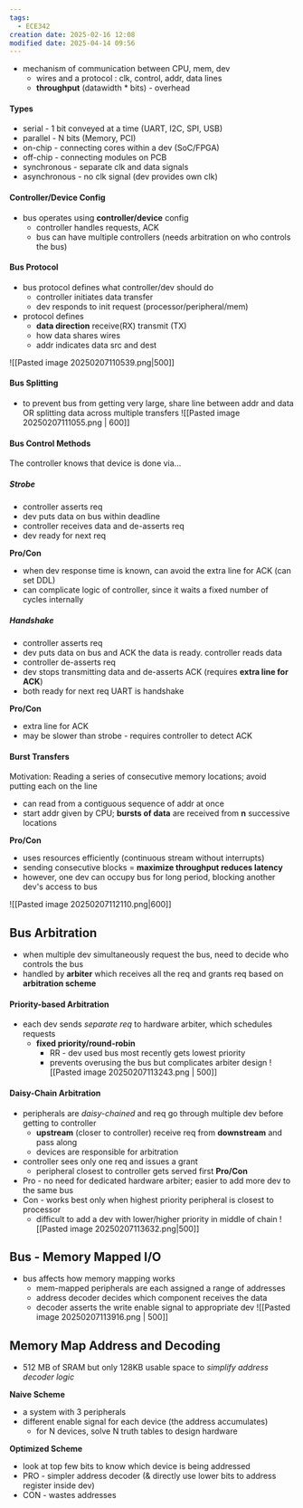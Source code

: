 ```yaml
---
tags:
  - ECE342
creation date: 2025-02-16 12:08
modified date: 2025-04-14 09:56
---
```


- mechanism of communication between CPU, mem, dev 
	- wires and a protocol : clk, control, addr, data lines 
	- **throughput** (datawidth * bits) - overhead

#### Types
- serial - 1 bit conveyed at a time (UART, I2C, SPI, USB)
- parallel - N bits (Memory, PCI)
- on-chip - connecting cores within a dev (SoC/FPGA)
- off-chip - connecting modules on PCB
- synchronous - separate clk and data signals
- asynchronous - no clk signal (dev provides own clk)

#### Controller/Device Config
- bus operates using **controller/device** config 
	- controller handles requests, ACK
	- bus can have multiple controllers (needs arbitration on who controls the bus)

#### Bus Protocol
- bus protocol defines what controller/dev should do 
	- controller initiates data transfer 
	- dev responds to init request (processor/peripheral/mem)
- protocol defines 
	- **data direction** receive(RX) transmit (TX)
	- how data shares wires
	- addr indicates data src and dest

![[Pasted image 20250207110539.png|500]]

#### Bus Splitting
- to prevent bus from getting very large, share line between addr and data OR splitting data across multiple transfers 
![[Pasted image 20250207111055.png | 600]]

#### Bus Control Methods 
The controller knows that device is done via...
##### Strobe 
- controller asserts req
- dev puts data on bus within deadline 
- controller receives data and de-asserts req
- dev ready for next req 

**Pro/Con**
- when dev response time is known, can avoid the extra line for ACK (can set DDL)
- can complicate logic of controller, since it waits a fixed number of cycles internally

##### Handshake 
- controller asserts req 
- dev puts data on bus and ACK the data is ready. controller reads data 
- controller de-asserts req 
- dev stops transmitting data and de-asserts ACK (requires **extra line for ACK**)
- both ready for next req 
UART is handshake

**Pro/Con**
- extra line for ACK 
- may be slower than strobe - requires controller to detect ACK 


#### Burst Transfers 
Motivation: Reading a series of consecutive memory locations; avoid putting each on the line
- can read from a contiguous sequence of addr at once 
- start addr given by CPU; **bursts of data** are received from **n** successive locations 

**Pro/Con**
- uses resources efficiently (continuous stream without interrupts)
- sending consecutive blocks = **maximize throughput reduces latency**
- however, one dev can occupy bus for long period, blocking another dev's access to bus

![[Pasted image 20250207112110.png|600]]


## Bus Arbitration 
- when multiple dev simultaneously request the bus, need to decide who controls the bus
- handled by **arbiter** which receives all the req and grants req based on **arbitration scheme**

#### Priority-based Arbitration 
- each dev sends *separate req* to hardware arbiter, which schedules requests 
	- **fixed priority/round-robin**
		- RR - dev used bus most recently gets lowest priority
		- prevents overusing the bus but complicates arbiter design
![[Pasted image 20250207113243.png | 500]]

#### Daisy-Chain Arbitration 
- peripherals are *daisy-chained* and req go through multiple dev before getting to controller 
	- **upstream** (closer to controller) receive req from **downstream** and pass along 
	- devices are responsible for arbitration 
- controller sees only one req and issues a grant
	- peripheral closest to controller gets served first 
**Pro/Con**
- Pro - no need for dedicated hardware arbiter; easier to add more dev to the same bus 
- Con - works best only when highest priority peripheral is closest to processor 
	- difficult to add a dev with lower/higher priority in middle of chain 
![[Pasted image 20250207113632.png|500]]


## Bus - Memory Mapped I/O
- bus affects how memory mapping works 
	- mem-mapped peripherals are each assigned a range of addresses 
	- address decoder decides which component receives the data 
	- decoder asserts the write enable signal to appropriate dev 
![[Pasted image 20250207113916.png | 500]]

## Memory Map Address and Decoding 
- 512 MB of SRAM but only 128KB usable space to *simplify address decoder logic*

**Naive Scheme**
- a system with 3 peripherals 
- different enable signal for each device (the address accumulates)
	- for N devices, solve N truth tables to design hardware 

**Optimized Scheme**
- look at top few bits to know which device is being addressed 
- PRO - simpler address decoder (& directly use lower bits to address register inside dev)
- CON - wastes addresses 
